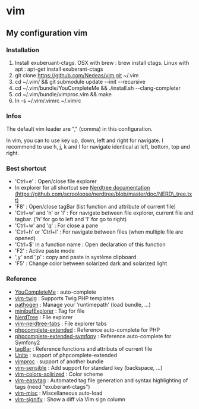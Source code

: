 # vim
## My configuration vim ##

### Installation ###

1. Install exuberuant-ctags. OSX with brew : brew install ctags. Linux with apt : apt-get install exuberant-ctags
2. git clone https://github.com/Nedeas/vim.git ~/.vim
3. cd ~/.vim/ && git submodule update --init --recursive
4. cd ~/.vim/bundle/YouCompleteMe && ./install.sh --clang-completer
5. cd ~/.vim/bundle/vimproc.vim && make
6. ln -s ~/.vim/.vimrc ~/.vimrc 

### Infos ###

The default vim leader are "," (comma) in this configuration.

In vim, you can to use key up, down, left and right for navigate. I recommend to use h, j, k and l for navigate identical at left, bottom, top and right.

### Best shortcut ###

* 'Ctrl+e' : Open/close file explorer
* In explorer for all shortcut see [Nerdtree documentation (https://github.com/scrooloose/nerdtree/blob/master/doc/NERD\_tree.txt)](https://github.com/scrooloose/nerdtree/blob/master/doc/NERD_tree.txt)
* 'F8' : Open/close tagBar (list function and attribute of current file)
* 'Ctrl+w' and 'h' or 'l' : For navigate between file explorer, current file and tagbar. ('h' for go to left and 'l' for go to right) 
* 'Ctrl+w' and 'q' : For close a pane
* 'Ctrl+h' or 'Ctrl+l' : For navigate between files (when multiple file are opened)
* 'Ctrl+$' in a function name : Open declaration of this function
* 'F2' : Active paste mode
* ',y' and ',p' : copy and paste in système clipboard
* 'F5' : Change color between solarized dark and solarized light

### Reference ###

* [YouCompleteMe](https://github.com/Valloric/YouCompleteMe) : auto-complete
* [vim-twig](https://github.com/evidens/vim-twig) : Supports Twig PHP templates
* [pathogen](https://github.com/tpope/vim-pathogen) : Manage your 'runtimepath' (load bundle, ...)
* [minibufExplorer](https://github.com/fholgado/minibufexpl.vim) : Tag for file
* [NerdTree](https://github.com/scrooloose/nerdtree) : File explorer
* [vim-nerdtree-tabs](https://github.com/jistr/vim-nerdtree-tabs) : File explorer tabs
* [phpcomplete-extended](https://github.com/m2mdas/phpcomplete-extended) : Reference auto-complete for PHP
* [phpcomplete-extended-symfony](https://github.com/m2mdas/phpcomplete-extended) : Reference auto-complete for Symfony2
* [tagBar](https://github.com/majutsushi/tagbar) : Reference functions and attributs of current file
* [Unite](https://github.com/Shougo/unite.vim) : support of phpcomplete-extended
* [vimproc](https://github.com/Shougo/vimproc.vim) : support of another bundle
* [vim-sensible](https://github.com/tpope/vim-sensible) : Add support for standard key (backspace, ...)
* [vim-colors-solirized](https://github.com/altercation/vim-colors-solarized) : Color scheme 
* [vim-easytag](https://github.com/xolox/vim-easytags) : Automated tag file generation and syntax highlighting of tags (need "exuberant-ctags")
* [vim-misc](https://github.com/xolox/vim-misc) : Miscellaneous auto-load
* [vim-signify](https://github.com/mhinz/vim-signify) : Show a diff via Vim sign column
